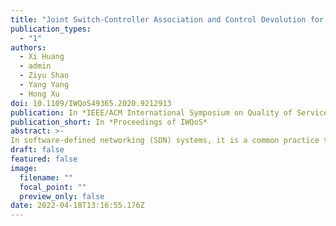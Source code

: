 ```yaml
---
title: "Joint Switch-Controller Association and Control Devolution for SDN Systems: An Integration of Online Control and Online Learning"
publication_types:
  - "1"
authors:
  - Xi Huang
  - admin
  - Ziyu Shao
  - Yang Yang
  - Hong Xu
doi: 10.1109/IWQoS49365.2020.9212913
publication: In *IEEE/ACM International Symposium on Quality of Service*
publication_short: In *Proceedings of IWQoS*
abstract: >-
In software-defined networking (SDN) systems, it is a common practice to adopt a multi-controller design and control devolution techniques to improve the performance of the control plane. However, in such systems the decision making for joint switch-controller association and control devolution often involves various uncertainties, e.g., the temporal variations of controller accessibility, and computation and communication costs of switches. In practice, statistics of such uncertainties are unattainable and need to be learned in an online fashion, calling for an integrated design of learning and control. In this paper, we formulate a stochastic network optimization problem that aims to minimize time-average system costs and ensure queue stability. By transforming the problem into a combinatorial multi-armed bandit problem with long-term stability constraints, we adopt bandit learning methods and optimal control techniques to handle the exploration-exploitation tradeoff and long-term stability constraints, respectively. Through an integrated design of online learning and online control, we propose an effective Learning-Aided Switch-Controller Association and Control Devolution (LASAC) scheme. Our theoretical analysis and simulation results show that LASAC achieves a tunable tradeoff between queue stability and system cost reduction with a sublinear regret bound over a finite time horizon.
draft: false
featured: false
image:
  filename: ""
  focal_point: ""
  preview_only: false
date: 2022-04-18T13:16:55.176Z
---
```

